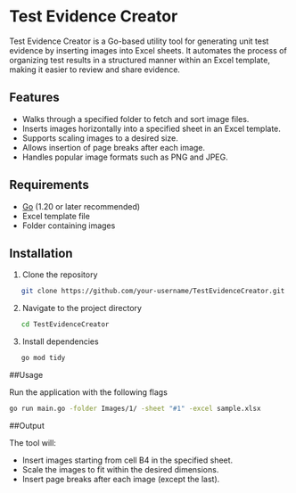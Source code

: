 # Test Evidence Creator

Test Evidence Creator is a Go-based utility tool for generating unit test evidence by inserting images into Excel sheets. 
It automates the process of organizing test results in a structured manner within an Excel template, making it easier to review and share evidence.

## Features

- Walks through a specified folder to fetch and sort image files.
- Inserts images horizontally into a specified sheet in an Excel template.
- Supports scaling images to a desired size.
- Allows insertion of page breaks after each image.
- Handles popular image formats such as PNG and JPEG.

## Requirements

- [Go](https://go.dev/) (1.20 or later recommended)
- Excel template file
- Folder containing images

## Installation

1. Clone the repository

```bash
   git clone https://github.com/your-username/TestEvidenceCreator.git
```

2. Navigate to the project directory

```bash
   cd TestEvidenceCreator
```

3. Install dependencies
```bash
   go mod tidy
```

##Usage

Run the application with the following flags

```bash
go run main.go -folder Images/1/ -sheet "#1" -excel sample.xlsx
```

##Output

The tool will:

- Insert images starting from cell B4 in the specified sheet.
- Scale the images to fit within the desired dimensions.
- Insert page breaks after each image (except the last).


